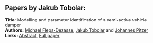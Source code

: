 <h2>Papers by Jakub Tobolar:</h2>
<p>
<b>Title:</b> Modelling and parameter identification of a semi-active vehicle damper<br />
<b>Authors:</b> <a href="../authors/author_90.html">Michael Fleps-Dezasse</a>, <a href="../authors/author_309.html">Jakub Tobolar</a> and <a href="../authors/author_244.html">Johannes Pitzer</a><br />
<b>Links:</b> <a href="../abstracts/abstract_30.pdf">Abstract</a>, <a href="../submissions/ECP14096283_FlepsdezasseTobolarPitzer.pdf">Full paper</a>
</p>